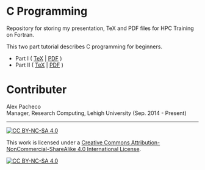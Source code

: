 # C Programming
Repository for storing my presentation, TeX and PDF files for HPC 
Training on Fortran. 

This two part tutorial describes C programming for beginners.

* Part I ( [TeX](CProg1.tex) | [PDF](CProg1.pdf) )
* Part II ( [TeX](CProg2.tex) | [PDF](CProg2.pdf) )


# Contributer
Alex Pacheco  
 Manager, Research Computing, Lehigh University (Sep. 2014 - Present)  

------------------------------------------------------------------------------


[![CC BY-NC-SA 4.0][cc-by-nc-sa-shield]][cc-by-nc-sa]

This work is licensed under a
[Creative Commons Attribution-NonCommercial-ShareAlike 4.0 International License][cc-by-nc-sa].

[![CC BY-NC-SA 4.0][cc-by-nc-sa-image]][cc-by-nc-sa]

[cc-by-nc-sa]: http://creativecommons.org/licenses/by-nc-sa/4.0/
[cc-by-nc-sa-image]: https://licensebuttons.net/l/by-nc-sa/4.0/88x31.png
[cc-by-nc-sa-shield]: https://img.shields.io/badge/License-CC%20BY--NC--SA%204.0-lightgrey.svg

